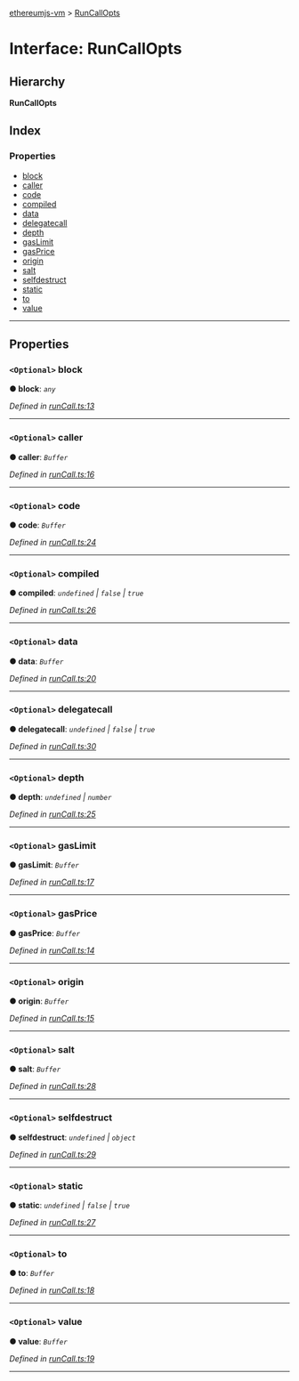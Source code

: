 [ethereumjs-vm](../README.md) > [RunCallOpts](../interfaces/runcallopts.md)

# Interface: RunCallOpts

## Hierarchy

**RunCallOpts**

## Index

### Properties

* [block](runcallopts.md#block)
* [caller](runcallopts.md#caller)
* [code](runcallopts.md#code)
* [compiled](runcallopts.md#compiled)
* [data](runcallopts.md#data)
* [delegatecall](runcallopts.md#delegatecall)
* [depth](runcallopts.md#depth)
* [gasLimit](runcallopts.md#gaslimit)
* [gasPrice](runcallopts.md#gasprice)
* [origin](runcallopts.md#origin)
* [salt](runcallopts.md#salt)
* [selfdestruct](runcallopts.md#selfdestruct)
* [static](runcallopts.md#static)
* [to](runcallopts.md#to)
* [value](runcallopts.md#value)

---

## Properties

<a id="block"></a>

### `<Optional>` block

**● block**: *`any`*

*Defined in [runCall.ts:13](https://github.com/ethereumjs/ethereumjs-vm/blob/2347a51/packages/vm/lib/runCall.ts#L13)*

___
<a id="caller"></a>

### `<Optional>` caller

**● caller**: *`Buffer`*

*Defined in [runCall.ts:16](https://github.com/ethereumjs/ethereumjs-vm/blob/2347a51/packages/vm/lib/runCall.ts#L16)*

___
<a id="code"></a>

### `<Optional>` code

**● code**: *`Buffer`*

*Defined in [runCall.ts:24](https://github.com/ethereumjs/ethereumjs-vm/blob/2347a51/packages/vm/lib/runCall.ts#L24)*

___
<a id="compiled"></a>

### `<Optional>` compiled

**● compiled**: *`undefined` \| `false` \| `true`*

*Defined in [runCall.ts:26](https://github.com/ethereumjs/ethereumjs-vm/blob/2347a51/packages/vm/lib/runCall.ts#L26)*

___
<a id="data"></a>

### `<Optional>` data

**● data**: *`Buffer`*

*Defined in [runCall.ts:20](https://github.com/ethereumjs/ethereumjs-vm/blob/2347a51/packages/vm/lib/runCall.ts#L20)*

___
<a id="delegatecall"></a>

### `<Optional>` delegatecall

**● delegatecall**: *`undefined` \| `false` \| `true`*

*Defined in [runCall.ts:30](https://github.com/ethereumjs/ethereumjs-vm/blob/2347a51/packages/vm/lib/runCall.ts#L30)*

___
<a id="depth"></a>

### `<Optional>` depth

**● depth**: *`undefined` \| `number`*

*Defined in [runCall.ts:25](https://github.com/ethereumjs/ethereumjs-vm/blob/2347a51/packages/vm/lib/runCall.ts#L25)*

___
<a id="gaslimit"></a>

### `<Optional>` gasLimit

**● gasLimit**: *`Buffer`*

*Defined in [runCall.ts:17](https://github.com/ethereumjs/ethereumjs-vm/blob/2347a51/packages/vm/lib/runCall.ts#L17)*

___
<a id="gasprice"></a>

### `<Optional>` gasPrice

**● gasPrice**: *`Buffer`*

*Defined in [runCall.ts:14](https://github.com/ethereumjs/ethereumjs-vm/blob/2347a51/packages/vm/lib/runCall.ts#L14)*

___
<a id="origin"></a>

### `<Optional>` origin

**● origin**: *`Buffer`*

*Defined in [runCall.ts:15](https://github.com/ethereumjs/ethereumjs-vm/blob/2347a51/packages/vm/lib/runCall.ts#L15)*

___
<a id="salt"></a>

### `<Optional>` salt

**● salt**: *`Buffer`*

*Defined in [runCall.ts:28](https://github.com/ethereumjs/ethereumjs-vm/blob/2347a51/packages/vm/lib/runCall.ts#L28)*

___
<a id="selfdestruct"></a>

### `<Optional>` selfdestruct

**● selfdestruct**: *`undefined` \| `object`*

*Defined in [runCall.ts:29](https://github.com/ethereumjs/ethereumjs-vm/blob/2347a51/packages/vm/lib/runCall.ts#L29)*

___
<a id="static"></a>

### `<Optional>` static

**● static**: *`undefined` \| `false` \| `true`*

*Defined in [runCall.ts:27](https://github.com/ethereumjs/ethereumjs-vm/blob/2347a51/packages/vm/lib/runCall.ts#L27)*

___
<a id="to"></a>

### `<Optional>` to

**● to**: *`Buffer`*

*Defined in [runCall.ts:18](https://github.com/ethereumjs/ethereumjs-vm/blob/2347a51/packages/vm/lib/runCall.ts#L18)*

___
<a id="value"></a>

### `<Optional>` value

**● value**: *`Buffer`*

*Defined in [runCall.ts:19](https://github.com/ethereumjs/ethereumjs-vm/blob/2347a51/packages/vm/lib/runCall.ts#L19)*

___

